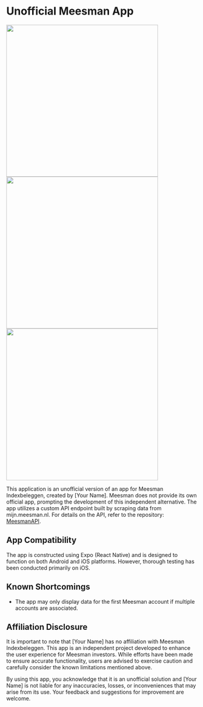 
# Unofficial Meesman App
<img src="https://github.com/two-trick-pony-NL/MeesmanUnofficialApp/assets/71013416/8fde4da7-5b18-4cfe-aadd-440d4f85ba80" height="400">
<img src="https://github.com/two-trick-pony-NL/MeesmanUnofficialApp/assets/71013416/5c3f5419-1804-49b0-a543-ec3c8f03596f" height="400">
<img src="https://github.com/two-trick-pony-NL/MeesmanUnofficialApp/assets/71013416/0b1d5fb8-108e-4d5a-8c61-ae43b43d55dc" height="400">





This application is an unofficial version of an app for Meesman Indexbeleggen, created by [Your Name]. Meesman does not provide its own official app, prompting the development of this independent alternative. The app utilizes a custom API endpoint built by scraping data from mijn.meesman.nl. For details on the API, refer to the repository: [MeesmanAPI](https://github.com/two-trick-pony-NL/MeesmanAPI).

## App Compatibility
The app is constructed using Expo (React Native) and is designed to function on both Android and iOS platforms. However, thorough testing has been conducted primarily on iOS.

## Known Shortcomings
- The app may only display data for the first Meesman account if multiple accounts are associated.

## Affiliation Disclosure
It is important to note that [Your Name] has no affiliation with Meesman Indexbeleggen. This app is an independent project developed to enhance the user experience for Meesman investors. While efforts have been made to ensure accurate functionality, users are advised to exercise caution and carefully consider the known limitations mentioned above.

By using this app, you acknowledge that it is an unofficial solution and [Your Name] is not liable for any inaccuracies, losses, or inconveniences that may arise from its use. Your feedback and suggestions for improvement are welcome.

